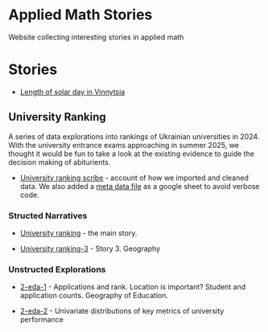 # Applied Math Stories
Website collecting interesting stories in applied math 
# Stories 

- [Length of solar day in Vinnytsia](https://raw.githack.com/olesandr-k/applied-math-stories/refs/heads/main/analysis/solar-day/solar-day-vinnytsia.html)

## University Ranking 

A series of data explorations into rankings of Ukrainian universities in 2024. With the university entrance exams approaching in summer 2025, we thought it would be fun to take a look at the existing evidence to guide the decision making of abiturients. 

- [University ranking scribe](https://raw.githack.com/olesandr-k/applied-math-stories/main/analysis/university-ranking/1-scribe.html) - account of how we imported and cleaned data. We also added a [meta data file](https://docs.google.com/spreadsheets/d/1MbTBWkIPMeIIjmLH4Q__TVWUg9y9KqTY34MwWYP0HoM/edit?gid=0#gid=0) as a google sheet to avoid verbose code.

### Structed Narratives 

- [University ranking](https://raw.githack.com/olesandr-k/applied-math-stories/refs/heads/main/analysis/university-ranking/university-ranking.html) - the main story.

- [University ranking-3](https://raw.githack.com/olesandr-k/applied-math-stories/refs/heads/main/analysis/university-ranking/university-ranking-3.html) - Story 3. Geography

### Unstructed Explorations 

- [2-eda-1](https://raw.githack.com/olesandr-k/applied-math-stories/main/analysis/university-ranking/2-eda-1.html) - Applications and rank. Location is important? Student and application counts. Geography of Education.

- [2-eda-2](https://raw.githack.com/olesandr-k/applied-math-stories/main/analysis/university-ranking/2-eda-2.html) - Univariate distributions of key metrics of university performance 
